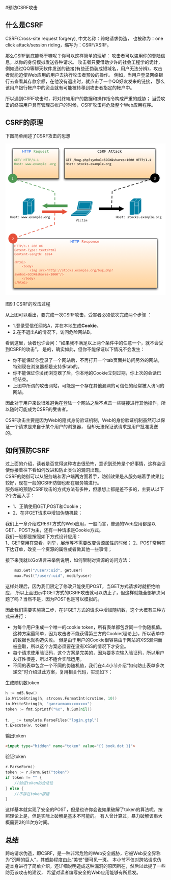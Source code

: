 #预防CSRF攻击

## 什么是CSRF
CSRF(Cross-site request forgery), 中文名称：跨站请求伪造，
也被称为：one click attack/session riding，缩写为：CSRF/XSRF。

那么CSRF到底能够干嘛呢？你可以这样简单的理解：
攻击者可以盗用你的登陆信息，以你的身份模拟发送各种请求。
攻击者只要借助少许的社会工程学的诡计，
例如通过QQ等聊天软件发送的链接(有些还伪装成短域名，用户无法分辨)，攻击者就能迫使Web应用的用户去执行攻击者预设的操作。
例如，当用户登录网络银行去查看其存款余额，在他没有退出时，就点击了一个QQ好友发来的链接，
那么该用户银行帐户中的资金就有可能被转移到攻击者指定的帐户中。

所以遇到CSRF攻击时，将对终端用户的数据和操作指令构成严重的威胁；
当受攻击的终端用户具有管理员帐户的时候，CSRF攻击将危及整个Web应用程序。

## CSRF的原理
下图简单阐述了CSRF攻击的思想

![](../images/9.1.csrf.png?raw=true)

图9.1 CSRF的攻击过程

从上图可以看出，要完成一次CSRF攻击，受害者必须依次完成两个步骤 ：

- 1.登录受信任网站A，并在本地生成**Cookie**。
- 2.在不退出A的情况下，访问危险网站B。

看到这里，读者也许会问：“如果我不满足以上两个条件中的任意一个，就不会受到CSRF的攻击”。
是的，确实如此，但你不能保证以下情况不会发生：

- 你不能保证你登录了一个网站后，不再打开一个tab页面并访问另外的网站，特别现在浏览器都是支持多tab的。
- 你不能保证你关闭浏览器了后，你本地的Cookie立刻过期，你上次的会话已经结束。
- 上图中所谓的攻击网站，可能是一个存在其他漏洞的可信任的经常被人访问的网站。

因此对于用户来说很难避免在登陆一个网站之后不点击一些链接进行其他操作，所以随时可能成为CSRF的受害者。

CSRF攻击主要是因为Web的隐式身份验证机制，Web的身份验证机制虽然可以保证一个请求是来自于某个用户的浏览器，
但却无法保证该请求是用户批准发送的。

## 如何预防CSRF
过上面的介绍，读者是否觉得这种攻击很恐怖，意识到恐怖是个好事情，这样会促使你接着往下看如何改进和防止类似的漏洞出现。   
CSRF的防御可以从服务端和客户端两方面着手，防御效果是从服务端着手效果比较好，现在一般的CSRF防御也都在服务端进行。   
服务端的预防CSRF攻击的方式方法有多种，但思想上都是差不多的，主要从以下2个方面入手：   
- 1、正确使用GET,POST和Cookie；
- 2、在非GET请求中增加伪随机数；

我们上一章介绍过REST方式的Web应用，一般而言，普通的Web应用都是以GET、POST为主，还有一种请求是Cookie方式。   
我们一般都是按照如下方式设计应用：   
1、GET常用在查看，列举，展示等不需要改变资源属性的时候；
2、POST常用在下达订单，改变一个资源的属性或者做其他一些事情；

接下来我就以Go语言来举例说明，如何限制对资源的访问方法：
```go
	mux.Get("/user/:uid", getuser)
	mux.Post("/user/:uid", modifyuser)
```

这样处理后，因为我们限定了修改只能使用POST，当GET方式请求时就拒绝响应，
所以上面图示中GET方式的CSRF攻击就可以防止了，但这样就能全部解决问题了吗？当然不是，因为POST也是可以模拟的。

因此我们需要实施第二步，在非GET方式的请求中增加随机数，这个大概有三种方式来进行：

- 为每个用户生成一个唯一的cookie token，所有表单都包含同一个伪随机值。
  这种方案最简单，因为攻击者不能获得第三方的Cookie(理论上)，所以表单中的数据也就构造失败。
	但是由于用户的Cookie很容易由于网站的XSS漏洞而被盗取，所以这个方案必须要在没有XSS的情况下才安全。
- 每个请求使用验证码，这个方案是完美的，因为要多次输入验证码，所以用户友好性很差，所以不适合实际运用。
- 不同的表单包含一个不同的伪随机值，我们在4.4小节介绍“如何防止表单多次递交”时介绍过此方案，复用相关代码，实现如下：

生成随机数token
```go
h := md5.New()
io.WriteString(h, strconv.FormatInt(crutime, 10))
io.WriteString(h, "ganraomaxxxxxxxxx")
token := fmt.Sprintf("%x", h.Sum(nil))

t, _ := template.ParseFiles("login.gtpl")
t.Execute(w, token)
```

输出token
```html
<input type="hidden" name="token" value="{{ book.dot }}">
```

验证token
```go
r.ParseForm()
token := r.Form.Get("token")
if token != "" {
	//验证token的合法性
} else {
	//不存在token报错
}
```
这样基本就实现了安全的POST，但是也许你会说如果破解了token的算法呢，按照理论上是，但是实际上破解是基本不可能的。
有人曾计算过，暴力破解该串大概需要2的11次方时间。

## 总结
跨站请求伪造，即CSRF，是一种非常危险的Web安全威胁，它被Web安全界称为“沉睡的巨人”，其威胁程度由此“美誉”便可见一斑。
本小节不仅对跨站请求伪造本身进行了简单介绍，还详细说明造成这种漏洞的原因所在，然后以此提了一些防范该攻击的建议，
希望对读者编写安全的Web应用能够有所启发。


